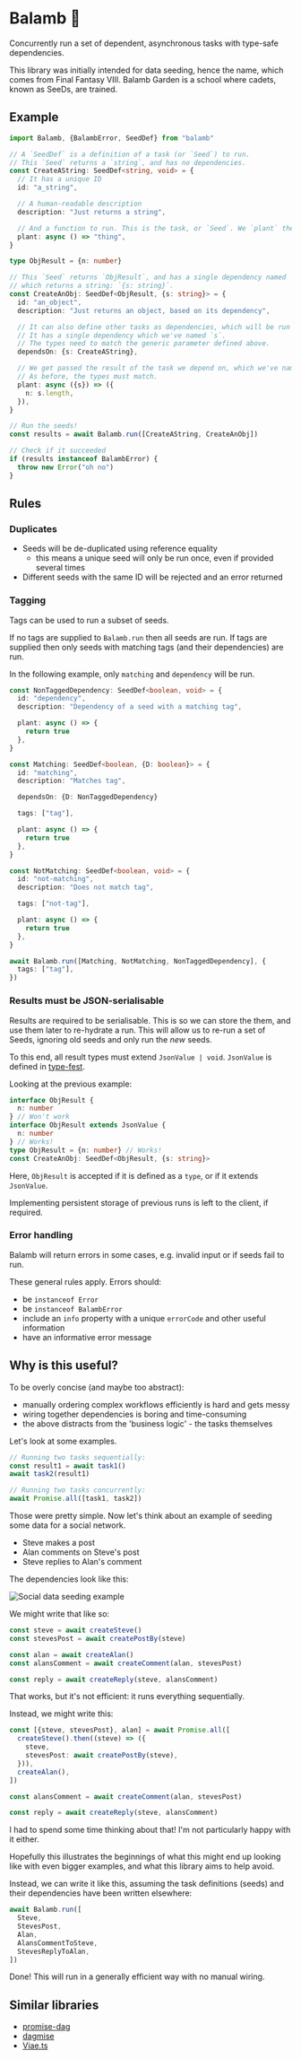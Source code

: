 # Balamb 🌱

Concurrently run a set of dependent, asynchronous tasks with type-safe dependencies.

This library was initially intended for data seeding, hence the name, which comes from Final Fantasy VIII. Balamb Garden is a school where cadets, known as SeeDs, are trained.

## Example

```typescript
import Balamb, {BalambError, SeedDef} from "balamb"

// A `SeedDef` is a definition of a task (or `Seed`) to run.
// This `Seed` returns a `string`, and has no dependencies.
const CreateAString: SeedDef<string, void> = {
  // It has a unique ID
  id: "a_string",

  // A human-readable description
  description: "Just returns a string",

  // And a function to run. This is the task, or `Seed`. We `plant` the `Seed`.
  plant: async () => "thing",
}

type ObjResult = {n: number}

// This `Seed` returns `ObjResult`, and has a single dependency named `s`
// which returns a string: `{s: string}`.
const CreateAnObj: SeedDef<ObjResult, {s: string}> = {
  id: "an_object",
  description: "Just returns an object, based on its dependency",

  // It can also define other tasks as dependencies, which will be run first.
  // It has a single dependency which we've named `s`.
  // The types need to match the generic parameter defined above.
  dependsOn: {s: CreateAString},

  // We get passed the result of the task we depend on, which we've named `s`.
  // As before, the types must match.
  plant: async ({s}) => ({
    n: s.length,
  }),
}

// Run the seeds!
const results = await Balamb.run([CreateAString, CreateAnObj])

// Check if it succeeded
if (results instanceof BalambError) {
  throw new Error("oh no")
}
```

## Rules

### Duplicates

- Seeds will be de-duplicated using reference equality
  - this means a unique seed will only be run once, even if provided several times
- Different seeds with the same ID will be rejected and an error returned

### Tagging

Tags can be used to run a subset of seeds.

If no tags are supplied to `Balamb.run` then all seeds are run. If tags are supplied then only seeds with matching tags (and their dependencies) are run.

In the following example, only `matching` and `dependency` will be run.

```typescript
const NonTaggedDependency: SeedDef<boolean, void> = {
  id: "dependency",
  description: "Dependency of a seed with a matching tag",

  plant: async () => {
    return true
  },
}

const Matching: SeedDef<boolean, {D: boolean}> = {
  id: "matching",
  description: "Matches tag",

  dependsOn: {D: NonTaggedDependency}

  tags: ["tag"],

  plant: async () => {
    return true
  },
}

const NotMatching: SeedDef<boolean, void> = {
  id: "not-matching",
  description: "Does not match tag",

  tags: ["not-tag"],

  plant: async () => {
    return true
  },
}

await Balamb.run([Matching, NotMatching, NonTaggedDependency], {
  tags: ["tag"],
})
```

### Results must be JSON-serialisable

Results are required to be serialisable. This is so we can store the them, and use them later to re-hydrate a run. This will allow us to re-run a set of Seeds, ignoring old seeds and only run the _new_ seeds.

To this end, all result types must extend `JsonValue | void`. `JsonValue` is defined in [type-fest](https://github.com/sindresorhus/type-fest).

Looking at the previous example:

```ts
interface ObjResult {
  n: number
} // Won't work
interface ObjResult extends JsonValue {
  n: number
} // Works!
type ObjResult = {n: number} // Works!
const CreateAnObj: SeedDef<ObjResult, {s: string}>
```

Here, `ObjResult` is accepted if it is defined as a `type`, or if it extends `JsonValue`.

Implementing persistent storage of previous runs is left to the client, if required.

### Error handling

Balamb will return errors in some cases, e.g. invalid input or if seeds fail to run.

These general rules apply. Errors should:

- be `instanceof Error`
- be `instanceof BalambError`
- include an `info` property with a unique `errorCode` and other useful information
- have an informative error message

## Why is this useful?

To be overly concise (and maybe too abstract):

- manually ordering complex workflows efficiently is hard and gets messy
- wiring together dependencies is boring and time-consuming
- the above distracts from the 'business logic' - the tasks themselves

Let's look at some examples.

```typescript
// Running two tasks sequentially:
const result1 = await task1()
await task2(result1)

// Running two tasks concurrently:
await Promise.all([task1, task2])
```

Those were pretty simple. Now let's think about an example of seeding some data for a social network.

- Steve makes a post
- Alan comments on Steve's post
- Steve replies to Alan's comment

The dependencies look like this:

![Social data seeding example](./docs/social-data-seeding-example.png)

We might write that like so:

```typescript
const steve = await createSteve()
const stevesPost = await createPostBy(steve)

const alan = await createAlan()
const alansComment = await createComment(alan, stevesPost)

const reply = await createReply(steve, alansComment)
```

That works, but it's not efficient: it runs everything sequentially.

Instead, we might write this:

```typescript
const [{steve, stevesPost}, alan] = await Promise.all([
  createSteve().then((steve) => ({
    steve,
    stevesPost: await createPostBy(steve),
  })),
  createAlan(),
])

const alansComment = await createComment(alan, stevesPost)

const reply = await createReply(steve, alansComment)
```

I had to spend some time thinking about that! I'm not particularly happy with it either.

Hopefully this illustrates the beginnings of what this might end up looking like with even bigger examples, and what this library aims to help avoid.

Instead, we can write it like this, assuming the task definitions (seeds) and their dependencies have been written elsewhere:

```typescript
await Balamb.run([
  Steve,
  StevesPost,
  Alan,
  AlansCommentToSteve,
  StevesReplyToAlan,
])
```

Done! This will run in a generally efficient way with no manual wiring.

## Similar libraries

- [promise-dag](https://github.com/vvvvalvalval/promise-dag)
- [dagmise](https://github.com/SidBala/dagmise)
- [Viae.ts](https://github.com/alephnan/viae.ts)
